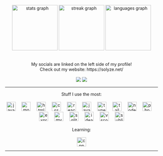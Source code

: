 <div align="center">
  <img src="https://github-readme-stats.vercel.app/api?username=solyze&hide_title=false&hide_rank=false&show_icons=true&include_all_commits=true&count_private=true&disable_animations=false&theme=radical&locale=en&hide_border=false" height="150" alt="stats graph"  />
  <img src="https://streak-stats.demolab.com?user=solyze&locale=en&mode=daily&theme=radical&hide_border=false&border_radius=5" height="150" alt="streak graph"  />
  <img src="https://github-readme-stats.vercel.app/api/top-langs?username=solyze&locale=en&hide_title=false&layout=compact&card_width=320&langs_count=5&theme=radical&hide_border=false" height="150" alt="languages graph"  />
</div>
  <br><br>
  <div align="center">
    My socials are linked on the left side of my profile! <br>
    Check out my website: https://solyze.net/
  </div>
  <br>

  <div align="center">
    <img src="https://img.shields.io/badge/NVIDIA-RTX3060-76B900?style=for-the-badge&logo=nvidia&logoColor=white" />
    <img src="https://img.shields.io/badge/Intel-Core_i7_12th-0071C5?style=for-the-badge&logo=intel&logoColor=white" />
  </div>
  <hr>

  <div align="center">
    Stuff I use the most:
  </div>

  <br>
  
  <div align="center">
    <img src="https://skillicons.dev/icons?i=java" height="30" alt="java logo"  />
    <img width="12" />
    <img src="https://skillicons.dev/icons?i=mongodb" height="30" alt="mongodb logo"  />
    <img width="12" />
    <img src="https://skillicons.dev/icons?i=html" height="30" alt="html logo"  />
    <img width="12" />
    <img src="https://skillicons.dev/icons?i=css" height="30" alt="css logo"  />
    <img width="12" />
    <img src="https://skillicons.dev/icons?i=react" height="30" alt="react logo"  />
    <img width="12" />
    <img src="https://skillicons.dev/icons?i=javascript" height="30" alt="javascript logo"  />
    <img width="12" />
    <img src="https://skillicons.dev/icons?i=typescript" height="30" alt="typescript logo"  />
    <img width="12" />
    <img src="https://skillicons.dev/icons?i=tailwind" height="30" alt="tailwind logo"  />
    <img width="12" />
    <img src="https://skillicons.dev/icons?i=nodejs" height="30" alt="nodejs logo"  />
    <img width="12" />
    <img src="https://skillicons.dev/icons?i=php" height="30" alt="php logo"  />
    <img width="12" />
    <img src="https://skillicons.dev/icons?i=expressjs" height="30" alt="expressjs logo"  />
    <img width="12" />
    <img src="https://skillicons.dev/icons?i=mysql" height="30" alt="mysql logo"  />
    <img width="12" />
    <img src="https://skillicons.dev/icons?i=sqlite" height="30" alt="sqlite logo"  />
    <img width="12" />
    <img src="https://skillicons.dev/icons?i=idea" height="30" alt="idea logo"  />
    <img width="12" />
    <img src="https://skillicons.dev/icons?i=vscode" height="30" alt="vscode logo"  />
    <img width="12" />
    <img src="https://skillicons.dev/icons?i=sublime" height="30" alt="sublime logo"  />
  </div>

  <br>

  <div align="center">
    Learning:
  </div>

  <br>
  
  <div align="center">
    <img src="https://skillicons.dev/icons?i=cpp" height="30" alt="cpp logo"  />
  </div>

  <hr>
